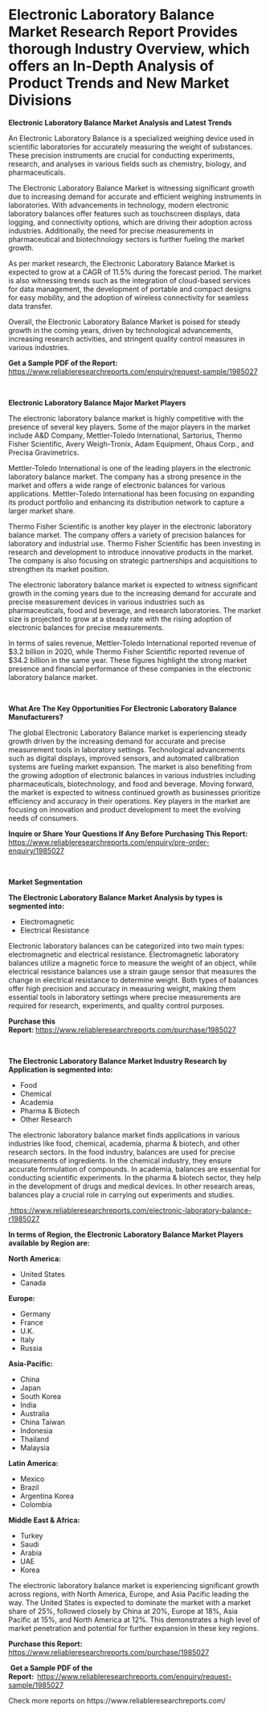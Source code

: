 <p><h1>Electronic Laboratory Balance Market Research Report Provides thorough Industry Overview, which offers an In-Depth Analysis of Product Trends and New Market Divisions</h1></p><p><strong>Electronic Laboratory Balance Market Analysis and Latest Trends</strong></p>
<p><p>An Electronic Laboratory Balance is a specialized weighing device used in scientific laboratories for accurately measuring the weight of substances. These precision instruments are crucial for conducting experiments, research, and analyses in various fields such as chemistry, biology, and pharmaceuticals.</p><p>The Electronic Laboratory Balance Market is witnessing significant growth due to increasing demand for accurate and efficient weighing instruments in laboratories. With advancements in technology, modern electronic laboratory balances offer features such as touchscreen displays, data logging, and connectivity options, which are driving their adoption across industries. Additionally, the need for precise measurements in pharmaceutical and biotechnology sectors is further fueling the market growth.</p><p>As per market research, the Electronic Laboratory Balance Market is expected to grow at a CAGR of 11.5% during the forecast period. The market is also witnessing trends such as the integration of cloud-based services for data management, the development of portable and compact designs for easy mobility, and the adoption of wireless connectivity for seamless data transfer.</p><p>Overall, the Electronic Laboratory Balance Market is poised for steady growth in the coming years, driven by technological advancements, increasing research activities, and stringent quality control measures in various industries.</p></p>
<p><strong>Get a Sample PDF of the Report:&nbsp;</strong> <a href="https://www.reliableresearchreports.com/enquiry/request-sample/1985027">https://www.reliableresearchreports.com/enquiry/request-sample/1985027</a></p>
<p>&nbsp;</p>
<p><strong>Electronic Laboratory Balance Major Market Players</strong></p>
<p><p>The electronic laboratory balance market is highly competitive with the presence of several key players. Some of the major players in the market include A&D Company, Mettler-Toledo International, Sartorius, Thermo Fisher Scientific, Avery Weigh-Tronix, Adam Equipment, Ohaus Corp., and Precisa Gravimetrics.</p><p>Mettler-Toledo International is one of the leading players in the electronic laboratory balance market. The company has a strong presence in the market and offers a wide range of electronic balances for various applications. Mettler-Toledo International has been focusing on expanding its product portfolio and enhancing its distribution network to capture a larger market share.</p><p>Thermo Fisher Scientific is another key player in the electronic laboratory balance market. The company offers a variety of precision balances for laboratory and industrial use. Thermo Fisher Scientific has been investing in research and development to introduce innovative products in the market. The company is also focusing on strategic partnerships and acquisitions to strengthen its market position.</p><p>The electronic laboratory balance market is expected to witness significant growth in the coming years due to the increasing demand for accurate and precise measurement devices in various industries such as pharmaceuticals, food and beverage, and research laboratories. The market size is projected to grow at a steady rate with the rising adoption of electronic balances for precise measurements.</p><p>In terms of sales revenue, Mettler-Toledo International reported revenue of $3.2 billion in 2020, while Thermo Fisher Scientific reported revenue of $34.2 billion in the same year. These figures highlight the strong market presence and financial performance of these companies in the electronic laboratory balance market.</p></p>
<p>&nbsp;</p>
<p><strong>What Are The Key Opportunities For Electronic Laboratory Balance Manufacturers?</strong></p>
<p><p>The global Electronic Laboratory Balance market is experiencing steady growth driven by the increasing demand for accurate and precise measurement tools in laboratory settings. Technological advancements such as digital displays, improved sensors, and automated calibration systems are fueling market expansion. The market is also benefiting from the growing adoption of electronic balances in various industries including pharmaceuticals, biotechnology, and food and beverage. Moving forward, the market is expected to witness continued growth as businesses prioritize efficiency and accuracy in their operations. Key players in the market are focusing on innovation and product development to meet the evolving needs of consumers.</p></p>
<p><strong>Inquire or Share Your Questions If Any Before Purchasing This Report:</strong> <a href="https://www.reliableresearchreports.com/enquiry/pre-order-enquiry/1985027">https://www.reliableresearchreports.com/enquiry/pre-order-enquiry/1985027</a></p>
<p>&nbsp;</p>
<p><strong>Market Segmentation</strong></p>
<p><strong>The Electronic Laboratory Balance Market Analysis by types is segmented into:</strong></p>
<p><ul><li>Electromagnetic</li><li>Electrical Resistance</li></ul></p>
<p><p>Electronic laboratory balances can be categorized into two main types: electromagnetic and electrical resistance. Electromagnetic laboratory balances utilize a magnetic force to measure the weight of an object, while electrical resistance balances use a strain gauge sensor that measures the change in electrical resistance to determine weight. Both types of balances offer high precision and accuracy in measuring weight, making them essential tools in laboratory settings where precise measurements are required for research, experiments, and quality control purposes.</p></p>
<p><strong>Purchase this Report:&nbsp;</strong><a href="https://www.reliableresearchreports.com/purchase/1985027">https://www.reliableresearchreports.com/purchase/1985027</a></p>
<p>&nbsp;</p>
<p><strong>The Electronic Laboratory Balance Market Industry Research by Application is segmented into:</strong></p>
<p><ul><li>Food</li><li>Chemical</li><li>Academia</li><li>Pharma & Biotech</li><li>Other Research</li></ul></p>
<p><p>The electronic laboratory balance market finds applications in various industries like food, chemical, academia, pharma & biotech, and other research sectors. In the food industry, balances are used for precise measurements of ingredients. In the chemical industry, they ensure accurate formulation of compounds. In academia, balances are essential for conducting scientific experiments. In the pharma & biotech sector, they help in the development of drugs and medical devices. In other research areas, balances play a crucial role in carrying out experiments and studies.</p></p>
<p><a href="https://www.reliableresearchreports.com/electronic-laboratory-balance-r1985027">&nbsp;https://www.reliableresearchreports.com/electronic-laboratory-balance-r1985027</a></p>
<p><strong>In terms of Region, the Electronic Laboratory Balance Market Players available by Region are:</strong></p>
<p>
    <p> <strong> North America: </strong>
        <ul>
            <li>United States</li>
            <li>Canada</li>
        </ul>
        </p> 
    <p> <strong> Europe: </strong>
        <ul>
            <li>Germany</li>
            <li>France</li>
            <li>U.K.</li>
            <li>Italy</li>
            <li>Russia</li>
        </ul>
        </p> 
    <p> <strong> Asia-Pacific: </strong>
        <ul>
            <li>China</li>
            <li>Japan</li>
            <li>South Korea</li>
            <li>India</li>
            <li>Australia</li>
            <li>China Taiwan</li>
            <li>Indonesia</li>
            <li>Thailand</li>
            <li>Malaysia</li>
        </ul>
        </p> 
    <p> <strong> Latin America: </strong>
        <ul>
            <li>Mexico</li>
            <li>Brazil</li>
            <li>Argentina Korea</li>
            <li>Colombia</li>
        </ul>
        </p> 
    <p> <strong> Middle East & Africa: </strong>
        <ul>
            <li>Turkey</li>
            <li>Saudi</li>
            <li>Arabia</li>
            <li>UAE</li>
            <li>Korea</li>
        </ul>
    </p>
    </p>
<p><p>The electronic laboratory balance market is experiencing significant growth across regions, with North America, Europe, and Asia Pacific leading the way. The United States is expected to dominate the market with a market share of 25%, followed closely by China at 20%, Europe at 18%, Asia Pacific at 15%, and North America at 12%. This demonstrates a high level of market penetration and potential for further expansion in these key regions.</p></p>
<p><strong>Purchase this Report: </strong><a href="https://www.reliableresearchreports.com/purchase/1985027">https://www.reliableresearchreports.com/purchase/1985027</a></p>
<p>&nbsp;<strong>Get a Sample PDF of the Report:&nbsp;&nbsp;</strong><a href="https://www.reliableresearchreports.com/enquiry/request-sample/1985027">https://www.reliableresearchreports.com/enquiry/request-sample/1985027</a></p>
<p><strong></strong></p>
<p>Check more reports on https://www.reliableresearchreports.com/</p>